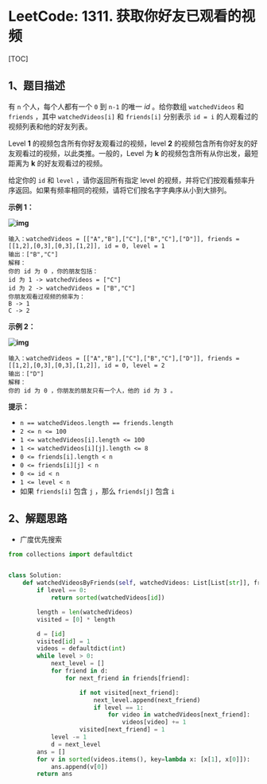 # LeetCode: 1311. 获取你好友已观看的视频

[TOC]

## 1、题目描述

有 `n` 个人，每个人都有一个 `0` 到 `n-1` 的唯一 *id* 。给你数组 `watchedVideos` 和 `friends` ，其中 `watchedVideos[i]` 和 `friends[i]` 分别表示 `id = i` 的人观看过的视频列表和他的好友列表。

Level **1** 的视频包含所有你好友观看过的视频，level **2** 的视频包含所有你好友的好友观看过的视频，以此类推。一般的，Level 为 **k** 的视频包含所有从你出发，最短距离为 **k** 的好友观看过的视频。

给定你的 `id` 和 `level` ，请你返回所有指定 level 的视频，并将它们按观看频率升序返回。如果有频率相同的视频，请将它们按名字字典序从小到大排列。

 

**示例 1：**

**![img](http://markdown-images-1251766755.cos.ap-beijing.myqcloud.com/notebook/2020-01-05-085730.png)**

```
输入：watchedVideos = [["A","B"],["C"],["B","C"],["D"]], friends = [[1,2],[0,3],[0,3],[1,2]], id = 0, level = 1
输出：["B","C"] 
解释：
你的 id 为 0 ，你的朋友包括：
id 为 1 -> watchedVideos = ["C"] 
id 为 2 -> watchedVideos = ["B","C"] 
你朋友观看过视频的频率为：
B -> 1 
C -> 2
```

**示例 2：**

**![img](http://markdown-images-1251766755.cos.ap-beijing.myqcloud.com/notebook/2020-01-05-085737.png)**

```
输入：watchedVideos = [["A","B"],["C"],["B","C"],["D"]], friends = [[1,2],[0,3],[0,3],[1,2]], id = 0, level = 2
输出：["D"]
解释：
你的 id 为 0 ，你朋友的朋友只有一个人，他的 id 为 3 。
```

 

**提示：**

-   `n == watchedVideos.length == friends.length`
-   `2 <= n <= 100`
-   `1 <= watchedVideos[i].length <= 100`
-   `1 <= watchedVideos[i][j].length <= 8`
-   `0 <= friends[i].length < n`
-   `0 <= friends[i][j] < n`
-   `0 <= id < n`
-   `1 <= level < n`
-   如果 `friends[i]` 包含 `j` ，那么 `friends[j]` 包含 `i`

## 2、解题思路

-   广度优先搜索



```python
from collections import defaultdict


class Solution:
    def watchedVideosByFriends(self, watchedVideos: List[List[str]], friends: List[List[int]], id: int, level: int) -> List[str]:
        if level == 0:
            return sorted(watchedVideos[id])

        length = len(watchedVideos)
        visited = [0] * length

        d = [id]
        visited[id] = 1
        videos = defaultdict(int)
        while level > 0:
            next_level = []
            for friend in d:
                for next_friend in friends[friend]:

                    if not visited[next_friend]:
                        next_level.append(next_friend)
                        if level == 1:
                            for video in watchedVideos[next_friend]:
                                videos[video] += 1
                    visited[next_friend] = 1
            level -= 1
            d = next_level
        ans = []
        for v in sorted(videos.items(), key=lambda x: [x[1], x[0]]):
            ans.append(v[0])
        return ans
```

